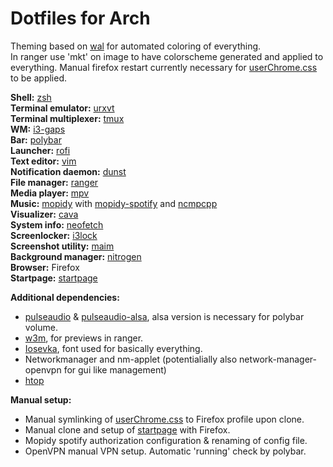 # Dotfiles for Arch
Theming based on [wal](https://github.com/dylanaraps/pywal) for automated coloring of everything.  
In ranger use 'mkt' on image to have colorscheme generated and applied to everything. 
Manual firefox restart currently necessary for [userChrome.css](.config/userChrome.css) to be applied.

**Shell:** [zsh](https://github.com/zsh-users/zsh)  
**Terminal emulator:** [urxvt](https://github.com/exg/rxvt-unicode)  
**Terminal multiplexer:** [tmux](https://github.com/tmux/tmux)  
**WM:** [i3-gaps](https://github.com/Airblader/i3)  
**Bar:** [polybar](https://github.com/jaagr/polybar)  
**Launcher:** [rofi](https://github.com/DaveDavenport/rofi)  
**Text editor:** [vim](https://github.com/vim/vim)  
**Notification daemon:** [dunst](https://github.com/dunst-project/dunst)  
**File manager:** [ranger](https://github.com/ranger/ranger)  
**Media player:** [mpv](https://github.com/mpv-player/mpv)  
**Music:** [mopidy](https://github.com/mopidy/mopidy) with [mopidy-spotify](https://github.com/mopidy/mopidy-spotify) and [ncmpcpp](https://github.com/arybczak/ncmpcpp)  
**Visualizer:** [cava](https://github.com/karlstav/cava)  
**System info:** [neofetch](https://github.com/dylanaraps/neofetch)  
**Screenlocker:** [i3lock](https://github.com/i3/i3lock)  
**Screenshot utility:** [maim](https://github.com/naelstrof/maim)  
**Background manager:** [nitrogen](https://github.com/l3ib/nitrogen)  
**Browser:** Firefox  
**Startpage:** [startpage](https://github.com/ecly/startpage)

**Additional dependencies:**
- [pulseaudio](https://www.archlinux.org/packages/?name=pulseaudio) & [pulseaudio-alsa](https://www.archlinux.org/packages/extra/any/pulseaudio-alsa/), alsa version is necessary for polybar volume.
- [w3m](http://w3m.sourceforge.net/), for previews in ranger.
- [Iosevka](https://github.com/be5invis/Iosevka), font used for basically everything.
- Networkmanager and nm-applet (potentialially also network-manager-openvpn for gui like management)  
- [htop](https://github.com/hishamhm/htop)  

**Manual setup:**
- Manual symlinking of [userChrome.css](.config/userChrome.css) to Firefox profile upon clone.
- Manual clone and setup of [startpage](https://github.com/ecly/startpage) with Firefox.
- Mopidy spotify authorization configuration & renaming of config file.  
- OpenVPN manual VPN setup. Automatic 'running' check by polybar.  
